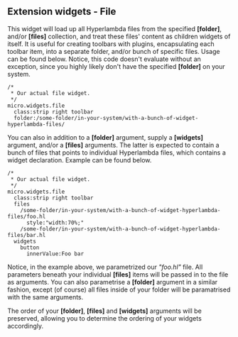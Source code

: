 ## Extension widgets - File

This widget will load up all Hyperlambda files from the specified **[folder]**, and/or **[files]** collection,
and treat these files' content as children widgets of itself. It is useful for creating toolbars with
plugins, encapsulating each toolbar item, into a separate folder, and/or bunch of specific files. Usage can
be found below. Notice, this code doesn't evaluate without an exception, since you highly likely don't
have the specified **[folder]** on your system.

```hyperlambda
/*
 * Our actual file widget.
 */
micro.widgets.file
  class:strip right toolbar
  folder:/some-folder/in-your-system/with-a-bunch-of-widget-hyperlambda-files/
```

You can also in addition to a **[folder]** argument, supply a **[widgets]** argument, and/or a
**[files]** arguments. The latter is expected to contain a bunch of files that points to individual
Hyperlambda files, which contains a widget declaration. Example can be found below.

```hyperlambda
/*
 * Our actual file widget.
 */
micro.widgets.file
  class:strip right toolbar
  files
    /some-folder/in-your-system/with-a-bunch-of-widget-hyperlambda-files/foo.hl
      style:"width:70%;"
    /some-folder/in-your-system/with-a-bunch-of-widget-hyperlambda-files/bar.hl
  widgets
    button
      innerValue:Foo bar
```

Notice, in the example above, we parametrized our _"foo.hl"_ file. All parameters beneath your individual
**[files]** items will be passed in to the file as arguments. You can also parametrise a **[folder]** argument
in a similar fashion, except (of course) all files inside of your folder will be paramatrised with the same
arguments.

The order of your **[folder]**, **[files]** and **[widgets]** arguments will be preserved, allowing you to
determine the ordering of your widgets accordingly.
